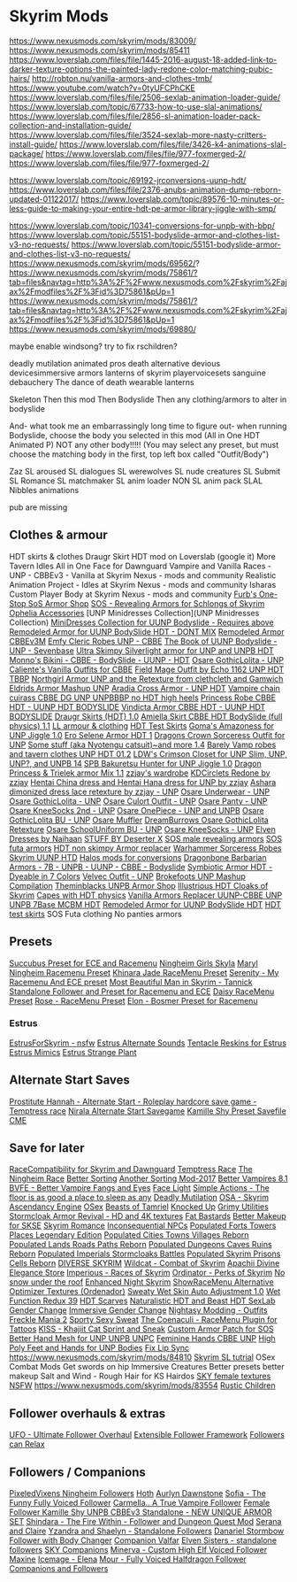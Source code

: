 # Skyrim Mods




https://www.nexusmods.com/skyrim/mods/83009/
https://www.nexusmods.com/skyrim/mods/85411
https://www.loverslab.com/files/file/1445-2016-august-18-added-link-to-darker-texture-options-the-painted-lady-redone-color-matching-pubic-hairs/
http://robton.nu/vanilla-armors-and-clothes-tmb/
https://www.youtube.com/watch?v=0tyUFCPhCKE
https://www.loverslab.com/files/file/2506-sexlab-animation-loader-guide/
https://www.loverslab.com/topic/67733-how-to-use-slal-animations/
https://www.loverslab.com/files/file/2856-sl-animation-loader-pack-collection-and-installation-guide/
https://www.loverslab.com/files/file/3524-sexlab-more-nasty-critters-install-guide/
https://www.loverslab.com/files/file/3426-k4-animations-slal-package/
https://www.loverslab.com/files/file/977-foxmerged-2/
https://www.loverslab.com/files/file/977-foxmerged-2/

https://www.loverslab.com/topic/69192-jrconversions-uunp-hdt/
https://www.loverslab.com/files/file/2376-anubs-animation-dump-reborn-updated-01122017/
https://www.loverslab.com/topic/89576-10-minutes-or-less-guide-to-making-your-entire-hdt-pe-armor-library-jiggle-with-smp/

https://www.loverslab.com/topic/10341-conversions-for-unpb-with-bbp/
https://www.loverslab.com/topic/55151-bodyslide-armor-and-clothes-list-v3-no-requests/
https://www.loverslab.com/topic/55151-bodyslide-armor-and-clothes-list-v3-no-requests/
https://www.nexusmods.com/skyrim/mods/69562/?
https://www.nexusmods.com/skyrim/mods/75861/?tab=files&navtag=http%3A%2F%2Fwww.nexusmods.com%2Fskyrim%2Fajax%2Fmodfiles%2F%3Fid%3D75861&pUp=1
https://www.nexusmods.com/skyrim/mods/75861/?tab=files&navtag=http%3A%2F%2Fwww.nexusmods.com%2Fskyrim%2Fajax%2Fmodfiles%2F%3Fid%3D75861&pUp=1
https://www.nexusmods.com/skyrim/mods/69880/




maybe enable windsong?
try to fix rschildren?


deadly mutilation
animated pros
death alternative
devious devicesimmersive armors
lanterns of skyrim
playervoicesets
sanguine debauchery
The dance of death
wearable lanterns

Skeleton
Then this mod
Then Bodyslide
Then any clothing/armors to alter in bodyslide

And- what took me an embarrassingly long time to figure out- when running Bodyslide, choose the body you selected in this mod (All in One HDT Animated P) NOT any other body!!!!! (You may select any preset, but must choose the matching body in the first, top left box called "Outfit/Body")

Zaz
SL aroused
SL dialogues
SL werewolves
SL nude creatures
SL Submit
SL Romance
SL matchmaker
SL anim loader
NON SL anim pack
SLAL Nibbles animations

pub are missing

## Clothes & armour

HDT skirts & clothes
Draugr Skirt HDT mod on Loverslab (google it)
More Tavern Idles
All in One Face for Dawnguard Vampire and Vanilla Races - UNP - CBBEv3 - Vanilla at Skyrim Nexus - mods and community
Realistic Animation Project - Idles at Skyrim Nexus - mods and community
Isharas Custom Player Body at Skyrim Nexus - mods and community
[Furb's One-Stop SoS Armor Shop](https://www.nexusmods.com/skyrim/mods/86777)
[SOS - Revealing Armors for Schlongs of Skyrim](https://www.nexusmods.com/skyrim/mods/36903)
[Ophelia Accessories](https://www.nexusmods.com/skyrim/mods/79127)
[UNP Minidresses Collection](UNP Minidresses Collection)
[MiniDresses Collection for UUNP Bodyslide - Requires above](https://www.nexusmods.com/skyrim/mods/69880/)
[Remodeled Armor for UUNP BodySlide HDT - DONT MIX](https://www.nexusmods.com/skyrim/mods/69562/)
[Remodeled Armor CBBEv3M](https://www.nexusmods.com/skyrim/mods/13004)
[Emfy Cleric Robes UNP - CBBE](https://www.nexusmods.com/skyrim/mods/61013/?)
[The Book of UUNP Bodyslide - UNP - Sevenbase](https://www.nexusmods.com/skyrim/mods/75861)
[Ultra Skimpy Silverlight armor for UNP and UNPB HDT](https://www.nexusmods.com/skyrim/mods/37189)
[Monno's Bikini - CBBE - BodySlide - UUNP - HDT](https://www.nexusmods.com/skyrim/mods/64853)
[Osare GothicLolita - UNP](https://www.nexusmods.com/skyrim/mods/17727/)
[Caliente's Vanilla Outfits for CBBE](https://www.nexusmods.com/skyrim/mods/12273)
[Field Mage Outfit by Echo 1162 UNP HDT TBBP](https://www.nexusmods.com/skyrim/mods/18787)
[Northgirl Armor UNP and the Retexture from clethcleth and Gamwich](https://www.nexusmods.com/skyrim/mods/38053)
[Eldrids Armor Mashup UNP](https://www.nexusmods.com/skyrim/mods/48652)
[Aradia Cross Armor - UNP HDT](https://www.nexusmods.com/skyrim/mods/71204)
[Vampire chain cuirass CBBE DG UNP UNPBBBP no HDT high heels](https://www.nexusmods.com/skyrim/mods/74148)
[Princess Robe CBBE HDT - UUNP HDT BODYSLIDE](https://www.nexusmods.com/skyrim/mods/86222)
[Vindicta Armor CBBE HDT - UUNP HDT BODYSLIDE](https://www.nexusmods.com/skyrim/mods/87154)
[Draugr Skirts (HDT) 1.0](https://www.loverslab.com/files/file/483-draugr-skirts-hdt/)
[Amiella Skirt CBBE HDT BodySlide (full physics) 1.1](https://www.loverslab.com/files/file/3501-amiella-skirt-cbbe-hdt-bodyslide-full-physics/)
[LL armour & clothing](https://www.loverslab.com/files/category/22-armor-amp-clothing/)
[HDT Test Skirts](https://www.loverslab.com/files/file/508-hdt-test-skirts/)
[Goma's Amazoness for UNP Jiggle 1.0](https://www.loverslab.com/files/file/2165-gomas-amazoness-for-unp-jiggle/)
[Ero Selene Armor HDT 1](https://www.loverslab.com/files/file/2095-ero-selene-armor-hdt/)
[Dragons Crown Sorceress Outfit for UNP](https://www.nexusmods.com/skyrim/mods/11767)
[Some stuff (aka Nyotengu catsuit)~and more 1.4](https://www.loverslab.com/files/file/1937-some-stuff-aka-nyotengu-catsuit~and-more/)
[Barely Vamp robes and tavern clothes UNP HDT 01.2](https://www.loverslab.com/files/file/2057-barely-vamp-robes-and-tavern-clothes-unp-hdt/)
[LDW's Crimson Closet for UNP Slim, UNP, UNP?, and UNPB 14](https://www.loverslab.com/files/file/229-ldws-crimson-closet-for-unp-slim-unp-unp-and-unpb/)
[SPB Bakuretsu Hunter for UNP Jiggle 1.0](https://www.loverslab.com/files/file/2077-spb-bakuretsu-hunter-for-unp-jiggle/)
[Dragon Princess & Trielek armor Mix 1.1](https://www.loverslab.com/files/file/260-dragon-princess-trielek-armor-mix/)
[zzjay's wardrobe](https://www.nexusmods.com/skyrim/mods/53442)
[KDCirclets Redone by zzjay](https://www.nexusmods.com/skyrim/mods/27064)
[Hentai China dress and Hentai Hana dress for UNP by zzjay](https://www.nexusmods.com/skyrim/mods/63635)
[Ashara dimonized dress lace retexture by zzjay - UNP](https://www.nexusmods.com/skyrim/mods/43127)
[Osare Underwear - UNP](https://www.nexusmods.com/skyrim/mods/14294)
[Osare GothicLolita - UNP](https://www.nexusmods.com/skyrim/mods/17727)
[Osare Culort Outfit - UNP](https://www.nexusmods.com/skyrim/mods/43609)
[Osare Panty - UNP](https://www.nexusmods.com/skyrim/mods/26305)
[Osare KneeSocks 2nd - UNP](https://www.nexusmods.com/skyrim/mods/27212)
[Osare OnePiece - UNP and UNPB](https://www.nexusmods.com/skyrim/mods/17082)
[Osare GothicLolita BU - UNP](https://www.nexusmods.com/skyrim/mods/23632)
[Osare Muffler](https://www.nexusmods.com/skyrim/mods/26540)
[DreamBurrows Osare GothicLolita Retexture](https://www.nexusmods.com/skyrim/mods/17914)
[Osare SchoolUniform BU - UNP](https://www.nexusmods.com/skyrim/mods/27006/)
[Osare KneeSocks - UNP](https://www.nexusmods.com/skyrim/mods/13068)
[Elven Dresses by Naihaan](https://www.nexusmods.com/skyrim/mods/39922)
[STUFF BY Deserter X](https://www.youtube.com/playlist?list=PLclnRJx55khhkUbL_VLUJH3UziSth-MeK)
[SOS male revealing armors](https://www.loverslab.com/topic/23944-sos-schlongs-of-skyrim/)
[SOS futa armors](https://www.loverslab.com/topic/53953-futa-content-thread-futa-news-and-more-12617-update/)
[HDT non skimpy Armor replacer](https://www.loverslab.com/files/file/2552-non-skimpy-cbbe-hdt-armor-replacer/)
[Warhammer Sorceress Robes](https://www.nexusmods.com/skyrim/mods/53705)
[Skyrim UUNP HTD](http://wtfuun.tumblr.com/)
[Halos mods for conversions](http://mod.dysintropi.me/)
[Dragonbone Barbarian Armors - 7B - UNPB - UUNP - CBBE - Bodyslide](https://www.nexusmods.com/skyrim/mods/52711/?)
[Symbiotic Armor HDT - Dyeable in 7 Colors](https://www.nexusmods.com/skyrim/mods/73426/?)
[Velvec Outfit - UNP](https://www.nexusmods.com/skyrim/mods/10211/?)
[Brokefoots UNP Mashup Compilation](https://www.nexusmods.com/skyrim/mods/20415)
[Theminblacks UNPB Armor Shop](https://www.nexusmods.com/skyrim/mods/19004)
[Illustrious HDT Cloaks of Skyrim](https://www.nexusmods.com/skyrim/mods/72581)
[Capes with HDT physics](https://www.nexusmods.com/skyrim/mods/59700)
[Vanilla Armors Replacer UUNP-CBBE UNP UNPB 7Base MCBM HDT](https://www.nexusmods.com/skyrim/mods/72775)
[Remodeled Armor for UUNP BodySlide HDT](https://www.nexusmods.com/skyrim/mods/69562)
[HDT test skirts](https://www.loverslab.com/files/file/508-hdt-test-skirts/)
SOS Futa clothing
No panties armors

## Presets

[Succubus Preset for ECE and Racemenu](https://www.nexusmods.com/skyrim/mods/61940)
[Ningheim Girls Skyla](https://www.nexusmods.com/skyrim/mods/38923)
[Maryl Ningheim Racemenu Preset](https://www.nexusmods.com/skyrim/mods/73036)
[Khinara Jade RaceMenu Preset](https://www.nexusmods.com/skyrim/mods/76197?tab=files)
[Serenity - My Racemenu And ECE preset](https://www.nexusmods.com/skyrim/mods/65902)
[Most Beautiful Man in Skyrim - Tannick Standalone Follower and Preset for Racemenu and ECE](https://www.nexusmods.com/skyrim/mods/70411)
[Daisy RaceMenu Preset](https://www.nexusmods.com/skyrim/mods/74610)
[Rose - RaceMenu Preset](https://www.nexusmods.com/skyrim/mods/82741)
[Elon - Bosmer Preset for Racemenu](https://www.nexusmods.com/skyrim/mods/86762)

### Estrus

[EstrusForSkyrim - nsfw](https://www.nexusmods.com/skyrim/mods/33102)
[Estrus Alternate Sounds](https://www.nexusmods.com/skyrim/mods/33986)
[Tentacle Reskins for Estrus](https://www.nexusmods.com/skyrim/mods/55777)
[Estrus Mimics](https://www.nexusmods.com/skyrim/mods/49566)
[Estrus Strange Plant](https://www.nexusmods.com/skyrim/mods/56800)

## Alternate Start Saves

[Prostitute Hannah - Alternate Start - Roleplay hardcore save game - Temptress race](https://www.nexusmods.com/skyrim/mods/49102)
[Nirala Alternate Start Savegame](https://www.nexusmods.com/skyrim/mods/48791)
[Kamille Shy Preset Savefile CME](https://www.nexusmods.com/skyrim/mods/49405/?)

## Save for later

[RaceCompatibility for Skyrim and Dawnguard](https://www.nexusmods.com/skyrim/mods/24168)
[Temptress Race](https://www.nexusmods.com/skyrim/mods/18717/)
[The Ningheim Race](https://www.nexusmods.com/skyrim/mods/35474)
[Better Sorting](https://www.nexusmods.com/skyrim/mods/2730)
[Another Sorting Mod-2017](https://www.nexusmods.com/skyrim/mods/72428)
[Better Vampires 8.1](https://www.nexusmods.com/skyrim/mods/9717)
[BVFE - Better Vampire Fangs and Eyes](https://www.nexusmods.com/skyrim/mods/38829)
[Face Light](https://www.nexusmods.com/skyrim/mods/13457/)
[Simple Actions - The floor is as good a place to sleep as any](https://www.nexusmods.com/skyrim/mods/58296/)
[Deadly Mutilation](https://www.nexusmods.com/skyrim/mods/34917)
[OSA - Skyrim Ascendancy Engine](https://www.nexusmods.com/skyrim/mods/76744)
[OSex](https://www.nexusmods.com/skyrim/mods/69448/)
[Beasts of Tamriel](https://www.nexusmods.com/skyrim/mods/76203/)
[Knocked Up](https://www.nexusmods.com/skyrim/mods/57693/)
[Grimy Utilities](https://www.nexusmods.com/skyrim/mods/36328/)
[Stormcloak Armor Revival - HD and 4K textures](https://www.nexusmods.com/skyrim/mods/70723/)
[Fat Bastards](https://www.nexusmods.com/skyrim/mods/57875)
[Better Makeup for SKSE](https://www.nexusmods.com/skyrim/mods/31665)
[Skyrim Romance](https://www.nexusmods.com/skyrim/mods/71754)
[Inconsequential NPCs](https://www.nexusmods.com/skyrim/mods/36334/)
[Populated Forts Towers Places Legendary Edition](https://www.nexusmods.com/skyrim/mods/73146)
[Populated Cities Towns Villages Reborn](https://www.nexusmods.com/skyrim/mods/73167)
[Populated Lands Roads Paths Reborn](https://www.nexusmods.com/skyrim/mods/73186)
[Populated Dungeons Caves Ruins Reborn](https://www.nexusmods.com/skyrim/mods/73212/?)
[Populated Imperials Stormcloaks Battles](https://www.nexusmods.com/skyrim/mods/74029/?)
[Populated Skyrim Prisons Cells Reborn](https://www.nexusmods.com/skyrim/mods/73194/?)
[DIVERSE SKYRIM](https://www.nexusmods.com/skyrim/mods/81462/)
[Wildcat - Combat of Skyrim](https://www.nexusmods.com/skyrim/mods/76529/)
[Apachii Divine Elegance Store](https://www.nexusmods.com/skyrim/mods/81073/)
[Imperious - Races of Skyrim](https://www.nexusmods.com/skyrim/mods/61218)
[Ordinator - Perks of Skyrim](https://www.nexusmods.com/skyrim/mods/68425)
[No snow under the roof](https://www.nexusmods.com/skyrim/mods/51188)
[Enhanced Night Skyrim](https://www.nexusmods.com/skyrim/mods/85)
[ShowRaceMenu Alternative](https://www.nexusmods.com/skyrim/mods/20394)
[Optimizer Textures (Ordenador)](https://www.nexusmods.com/skyrim/mods/12801/)
[Sweaty Wet Skin Auto Adjustment 1.0](https://www.loverslab.com/files/file/2732-sweaty-wet-skin-auto-adjustment/)
[Wet Function Redux 39](https://www.loverslab.com/files/file/2753-wet-function-redux/)
[HDT Scarves](https://www.loverslab.com/files/file/3834-hdt-smp-hdt-scarves/)
[Naturalistic HDT and Beast HDT ](https://www.loverslab.com/files/file/2431-naturalistic-hdt-and-beast-hdt/)
[SexLab Gender Change](https://www.loverslab.com/files/file/715-sexlab-gender-change/)
[Immersive Gender Change](https://www.loverslab.com/files/file/1582-immersive-gender-change/)
[Nightasy Modding - Outfits](http://nightasymodding.weebly.com/skyrim-mods.html)
[Freckle Mania 2](https://www.nexusmods.com/skyrim/mods/86208?)
[Sporty Sexy Sweat](https://www.nexusmods.com/skyrim/mods/28946/?)
[The Coenaculi - RaceMenu Plugin for Tattoos](https://www.nexusmods.com/skyrim/mods/35677/)
[KISS - Khajiit Cat Sprint and Sneak](https://www.nexusmods.com/skyrim/mods/22604)
[Custom Armor Patch for SOS](https://www.nexusmods.com/skyrim/mods/40582https://www.nexusmods.com/skyrim/mods/40582)
[Better Hand Mesh for UNP UNPB UNPC](https://www.nexusmods.com/skyrim/mods/30179/?)
[Feminine Hands CBBE UNP](https://www.nexusmods.com/skyrim/mods/49285)
[High Poly Feet and Hands for UNP Bodies](http://mod.dysintropi.me/high-poly-feet-and-hands-for-unp-bodies/)
[Fix Lip Sync](https://www.nexusmods.com/skyrim/mods/75951/?)
https://www.nexusmods.com/skyrim/mods/84810
[Skyrim SL tutrial](https://www.youtube.com/watch?v=0tyUFCPhCKE)
OSex
Combat Mods
Get swords on hip
Immersive Creatures
Better presets
better makeup
Salt and Wind - Rough Hair for KS Hairdos
[SKY female textures NSFW](https://www.nexusmods.com/skyrim/mods/72617/?)
https://www.nexusmods.com/skyrim/mods/83554
[Rustic Children](https://www.nexusmods.com/skyrim/mods/63353)

## Follower overhauls & extras

[UFO - Ultimate Follower Overhaul](https://www.nexusmods.com/skyrim/mods/14037?tab=files)
[Extensible Follower Framework](https://www.nexusmods.com/skyrim/mods/12933)
[Followers can Relax](https://www.nexusmods.com/skyrim/mods/9504)

## Followers / Companions

[PixeledVixens Ningheim Followers](https://www.nexusmods.com/skyrim/mods/39532)
[Hoth](https://www.nexusmods.com/skyrim/mods/24666)
[Aurlyn Dawnstone](https://aurlyndawnstone.blogspot.ca/p/dow.html)
[Sofia - The Funny Fully Voiced Follower](https://www.nexusmods.com/skyrim/mods/54527/?)
[Carmella.. A True Vampire Follower](https://www.nexusmods.com/skyrim/mods/75183/?)
[Female Follower Kamille Shy UNPB CBBEv3 Standalone - NEW UNIQUE ARMOR SET](https://www.nexusmods.com/skyrim/mods/37803)
[Shindara - The Fire Within - Follower and Dungeon Quest Mod](https://www.nexusmods.com/skyrim/mods/84154/?)
[Serana and Claire](https://www.nexusmods.com/skyrim/mods/82131)
[Yzandra and Shaelyn - Standalone Followers](https://www.nexusmods.com/skyrim/mods/60868/?)
[Danariel Stormbow Follower with Body Changer](https://www.nexusmods.com/skyrim/mods/47649)
[Companion Valfar](https://www.nexusmods.com/skyrim/mods/25360)
[Elven Sisters - standalone followers](https://www.nexusmods.com/skyrim/mods/52352)
[SKY Companions](https://www.nexusmods.com/skyrim/mods/58363)
[Minerva - Custom High Elf Voiced Follower](https://www.nexusmods.com/skyrim/mods/74256/?)
[Maxine](https://www.nexusmods.com/skyrim/mods/87934)
[Icemage - Elena](https://www.nexusmods.com/skyrim/mods/59936/?)
[Mour - Fully Voiced Halfdragon Follower](https://www.nexusmods.com/skyrim/mods/74511)
[Companions and Followers](https://www.nexusmods.com/skyrim/mods/17823)
